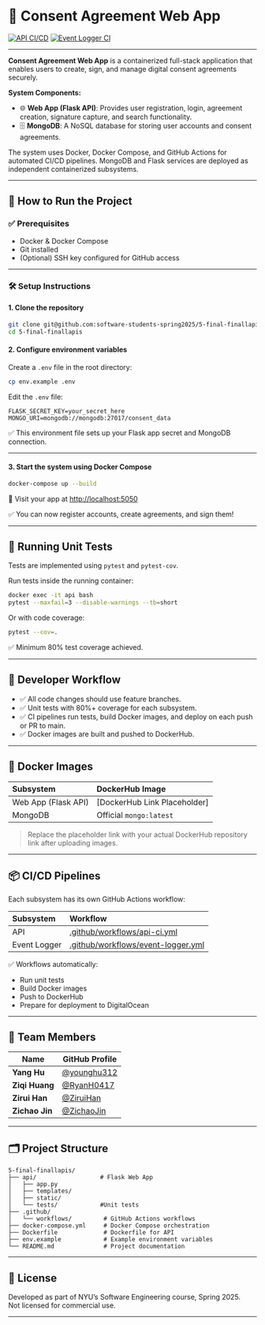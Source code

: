 # 📝 Consent Agreement Web App

[![API CI/CD](https://github.com/software-students-spring2025/5-final-finallapis/actions/workflows/api-ci.yml/badge.svg)](https://github.com/software-students-spring2025/5-final-finallapis/actions/workflows/api-ci.yml)
[![Event Logger CI](https://github.com/software-students-spring2025/5-final-finallapis/actions/workflows/event-logger.yml/badge.svg)](https://github.com/software-students-spring2025/5-final-finallapis/actions/workflows/event-logger.yml)

---

**Consent Agreement Web App** is a containerized full-stack application that enables users to create, sign, and manage digital consent agreements securely.

**System Components:**
- 🌐 **Web App (Flask API)**: Provides user registration, login, agreement creation, signature capture, and search functionality.
- 🗄️ **MongoDB**: A NoSQL database for storing user accounts and consent agreements.

The system uses Docker, Docker Compose, and GitHub Actions for automated CI/CD pipelines. MongoDB and Flask services are deployed as independent containerized subsystems.

---

## 🚀 How to Run the Project

### ✅ Prerequisites

- Docker & Docker Compose
- Git installed
- (Optional) SSH key configured for GitHub access

---

### 🛠 Setup Instructions

#### 1. Clone the repository

```bash
git clone git@github.com:software-students-spring2025/5-final-finallapis.git
cd 5-final-finallapis
```

#### 2. Configure environment variables

Create a `.env` file in the root directory:

```bash
cp env.example .env
```

Edit the `.env` file:

```env
FLASK_SECRET_KEY=your_secret_here
MONGO_URI=mongodb://mongodb:27017/consent_data
```

✅ This environment file sets up your Flask app secret and MongoDB connection.

---

#### 3. Start the system using Docker Compose

```bash
docker-compose up --build
```

📍 Visit your app at [http://localhost:5050](http://localhost:5050)

✅ You can now register accounts, create agreements, and sign them!

---

## 🧪 Running Unit Tests

Tests are implemented using `pytest` and `pytest-cov`.

Run tests inside the running container:

```bash
docker exec -it api bash
pytest --maxfail=3 --disable-warnings --tb=short
```

Or with code coverage:

```bash
pytest --cov=.
```

✅ Minimum 80% test coverage achieved.

---

## 🧰 Developer Workflow

- ✅ All code changes should use feature branches.
- ✅ Unit tests with 80%+ coverage for each subsystem.
- ✅ CI pipelines run tests, build Docker images, and deploy on each push or PR to main.
- ✅ Docker images are built and pushed to DockerHub.

---

## 🐳 Docker Images

| Subsystem | DockerHub Image |
|:---|:---|
| Web App (Flask API) | [DockerHub Link Placeholder] |
| MongoDB | Official `mongo:latest` |

> Replace the placeholder link with your actual DockerHub repository link after uploading images.

---

## 📦 CI/CD Pipelines

Each subsystem has its own GitHub Actions workflow:

| Subsystem | Workflow |
|:---|:---|
| API | [.github/workflows/api-ci.yml](.github/workflows/api-ci.yml) |
| Event Logger | [.github/workflows/event-logger.yml](.github/workflows/event-logger.yml) |

✅ Workflows automatically:

- Run unit tests
- Build Docker images
- Push to DockerHub
- Prepare for deployment to DigitalOcean

---

## 👥 Team Members

| Name           | GitHub Profile                                     |
|----------------|----------------------------------------------------|
| **Yang Hu**    | [@younghu312](https://github.com/younghu312)       |
| **Ziqi Huang** | [@RyanH0417](https://github.com/RyanH0417)         |
| **Zirui Han**  | [@ZiruiHan](https://github.com/ZiruiHan)           |
| **Zichao Jin** | [@ZichaoJin](https://github.com/ZichaoJin)         |

---

## 🗂️ Project Structure

```plaintext
5-final-finallapis/
├── api/                  # Flask Web App
│   ├── app.py
│   ├── templates/
│   ├── static/
│   └── tests/            #Unit tests     
├── .github/
│   └── workflows/         # GitHub Actions workflows
├── docker-compose.yml     # Docker Compose orchestration
├── Dockerfile             # Dockerfile for API
├── env.example            # Example environment variables              
└── README.md              # Project documentation
```
---

## 📜 License

Developed as part of NYU’s Software Engineering course, Spring 2025.  
Not licensed for commercial use.

---
